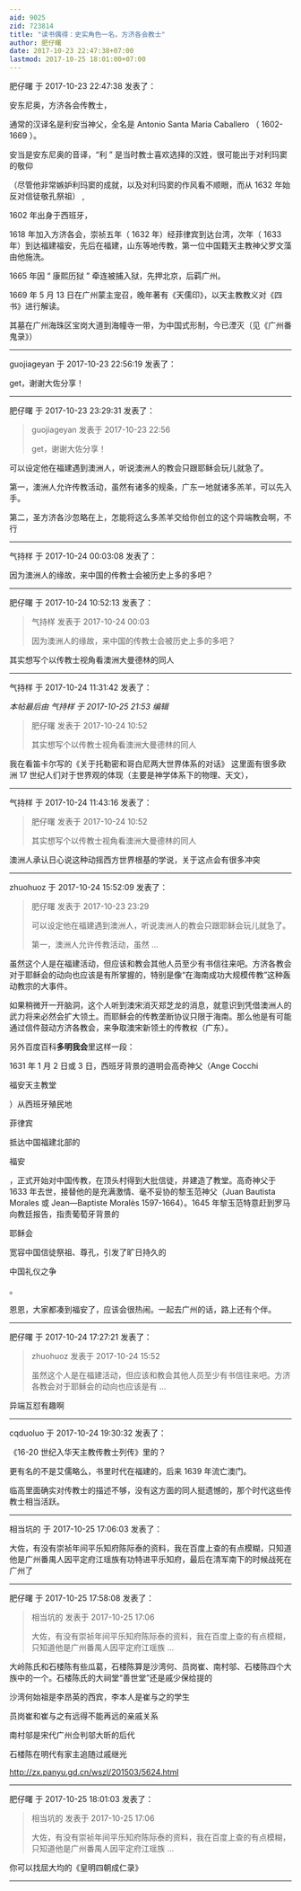 ```yaml
---
aid: 9025
zid: 723814
title: "读书偶得：史实角色一名，方济各会教士"
author: 肥仔曙
date: 2017-10-23 22:47:38+07:00
lastmod: 2017-10-25 18:01:00+07:00
---
```


肥仔曙 于 2017-10-23 22:47:38 发表了：

安东尼奥，方济各会传教士，

通常的汉译名是利安当神父，全名是
Antonio Santa Maria Caballero
（
1602-1669
）。

安当是安东尼奥的音译，“利
”
是当时教士喜欢选择的汉姓，很可能出于对利玛窦的敬仰

（尽管他非常嫉妒利玛窦的成就，以及对利玛窦的作风看不顺眼，而从
1632
年始反对信徒敬孔祭祖）
,

1602
年出身于西班牙，

1618
年加入方济各会，崇祯五年（
1632
年）经菲律宾到达台湾，次年（
1633
年）到达福建福安，先后在福建，山东等地传教，第一位中国籍天主教神父罗文藻由他施洗。

1665
年因
“
康熙历狱
”
牵连被捕入狱，先押北京，后羁广州。

1669
年
5
月
13
日在广州蒙主宠召，晚年著有《天儒印》，以天主教教义对《四书》进行解读。

其墓在广州海珠区宝岗大道到海幢寺一带，为中国式形制，今已湮灭（见《广州番鬼录》）

---

guojiageyan 于 2017-10-23 22:56:19 发表了：

get，谢谢大佐分享！

---

肥仔曙 于 2017-10-23 23:29:31 发表了：

> guojiageyan 发表于 2017-10-23 22:56
>
> get，谢谢大佐分享！

可以设定他在福建遇到澳洲人，听说澳洲人的教会只跟耶稣会玩儿就急了。

第一，澳洲人允许传教活动，虽然有诸多的规条，广东一地就诸多羔羊，可以先入手。

第二，圣方济各沙忽略在上，怎能将这么多羔羊交给你创立的这个异端教会啊，不行

---

气持样 于 2017-10-24 00:03:08 发表了：

因为澳洲人的缘故，来中国的传教士会被历史上多的多吧？

---

肥仔曙 于 2017-10-24 10:52:13 发表了：

> 气持样 发表于 2017-10-24 00:03
>
> 因为澳洲人的缘故，来中国的传教士会被历史上多的多吧？

其实想写个以传教士视角看澳洲大曼德林的同人

---

气持样 于 2017-10-24 11:31:42 发表了：

_本帖最后由 气持样 于 2017-10-25 21:53 编辑_

> 肥仔曙 发表于 2017-10-24 10:52
>
> 其实想写个以传教士视角看澳洲大曼德林的同人

我在看笛卡尔写的《关于托勒密和哥白尼两大世界体系的对话》 这里面有很多欧洲 17 世纪人们对于世界观的体现（主要是神学体系下的物理、天文），

---

气持样 于 2017-10-24 11:43:16 发表了：

> 肥仔曙 发表于 2017-10-24 10:52
>
> 其实想写个以传教士视角看澳洲大曼德林的同人

澳洲人承认日心说这种动摇西方世界根基的学说，关于这点会有很多冲突

---

zhuohuoz 于 2017-10-24 15:52:09 发表了：

> 肥仔曙 发表于 2017-10-23 23:29
>
> 可以设定他在福建遇到澳洲人，听说澳洲人的教会只跟耶稣会玩儿就急了。
>
> 第一，澳洲人允许传教活动，虽然 ...

虽然这个人是在福建活动，但应该和教会其他人员至少有书信往来吧。方济各教会对于耶稣会的动向也应该是有所掌握的，特别是像“在海南成功大规模传教”这种轰动教宗的大事件。

如果稍微开一开脑洞，这个人听到澳宋消灭郑芝龙的消息，就意识到凭借澳洲人的武力将来必然会扩大领土。而耶稣会的传教垄断协议只限于海南。那么他是有可能通过信件鼓动方济各教会，来争取澳宋新领土的传教权（广东）。

另外百度百科**多明我会**里这样一段：

1631 年 1 月 2 日或 3 日，西班牙背景的道明会高奇神父（Ange Cocchi

福安天主教堂

）从西班牙殖民地

菲律宾

抵达中国福建北部的

福安

，正式开始对中国传教，在顶头村得到大批信徒，并建造了教堂。高奇神父于 1633 年去世，接替他的是充满激情、毫不妥协的黎玉范神父（Juan Bautista Morales 或 Jean—Baptiste Moralès 1597-1664）。1645 年黎玉范特意赶到罗马向教廷报告，指责葡萄牙背景的

耶稣会

宽容中国信徒祭祖、尊孔，引发了旷日持久的

中国礼仪之争

。

恩恩，大家都凑到福安了，应该会很热闹。一起去广州的话，路上还有个伴。

---

肥仔曙 于 2017-10-24 17:27:21 发表了：

> zhuohuoz 发表于 2017-10-24 15:52
>
> 虽然这个人是在福建活动，但应该和教会其他人员至少有书信往来吧。方济各教会对于耶稣会的动向也应该是有 ...

异端互怼有趣啊

---

cqduoluo 于 2017-10-24 19:30:32 发表了：

《16-20 世纪入华天主教传教士列传》里的？

更有名的不是艾儒略么，书里时代在福建的，后来 1639 年流亡澳门。

临高里面确实对传教士的描述不够，没有这方面的同人挺遗憾的，那个时代这些传教士相当活跃。

---

相当坑的 于 2017-10-25 17:06:03 发表了：

大佐，有没有崇祯年间平乐知府陈际泰的资料，我在百度上查的有点模糊，只知道他是广州番禺人因平定府江瑶族有功特进平乐知府，最后在清军南下的时候战死在广州了

---

肥仔曙 于 2017-10-25 17:58:08 发表了：

> 相当坑的 发表于 2017-10-25 17:06
>
> 大佐，有没有崇祯年间平乐知府陈际泰的资料，我在百度上查的有点模糊，只知道他是广州番禺人因平定府江瑶族 ...

大岭陈氏和石楼陈有些瓜葛，石楼陈算是沙湾何、员岗崔、南村邬、石楼陈四个大族中的一个。石楼陈氏的大祠堂“善世堂”还是戚少保给提的

沙湾何始祖是李昂英的西宾，李本人是崔与之的学生

员岗崔和崔与之有远得不能再远的亲戚关系

南村邬是宋代广州佥判邬大昕的后代

石楼陈在明代有家主追随过戚继光

http://zx.panyu.gd.cn/wszl/201503/5624.html

---

肥仔曙 于 2017-10-25 18:01:03 发表了：

> 相当坑的 发表于 2017-10-25 17:06
>
> 大佐，有没有崇祯年间平乐知府陈际泰的资料，我在百度上查的有点模糊，只知道他是广州番禺人因平定府江瑶族 ...

你可以找屈大均的《皇明四朝成仁录》

---
